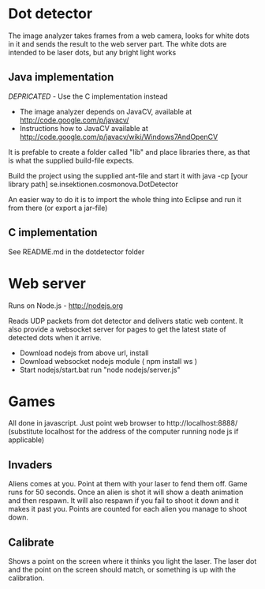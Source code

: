 Dot detector
============
The image analyzer takes frames from a web camera, looks for white dots in it and sends the result to
the web server part. The white dots are intended to be laser dots, but any bright light works

Java implementation
-----------

*DEPRICATED* - Use the C implementation instead

* The image analyzer depends on JavaCV, available at http://code.google.com/p/javacv/
* Instructions how to JavaCV available at http://code.google.com/p/javacv/wiki/Windows7AndOpenCV

It is prefable to create a folder called "lib" and place libraries there, as that is what
the supplied build-file expects.

Build the project using the supplied ant-file and start it with
    java -cp [your library path] se.insektionen.cosmonova.DotDetector

An easier way to do it is to import the whole thing into Eclipse and run it from there (or export a jar-file)

C implementation
--------------
See README.md in the dotdetector folder


Web server
===========

Runs on Node.js -  http://nodejs.org

Reads UDP packets from dot detector and delivers static web content. It also provide a websocket server for
pages to get the latest state of detected dots when it arrive.

* Download nodejs from above url, install
* Download websocket nodejs module ( npm install ws )
* Start nodejs/start.bat run "node nodejs/server.js"

Games
=====

All done in javascript. Just point web browser to http://localhost:8888/
(substitute localhost for the address of the computer running node js if applicable)

Invaders
--------
Aliens comes at you. Point at them with your laser to fend them off.
Game runs for 50 seconds. Once an alien is shot it will show a death animation and then
respawn. It will also respawn if you fail to shoot it down and it makes it past you.
Points are counted for each alien you manage to shoot down.

Calibrate
---------
Shows a point on the screen where it thinks you light the laser. The laser dot and the point 
on the screen should match, or something is up with the calibration.
